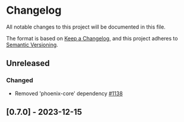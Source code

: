 # Changelog

All notable changes to this project will be documented in this file.

The format is based on [Keep a Changelog](https://keepachangelog.com/en/1.0.0/),
and this project adheres to [Semantic Versioning](https://semver.org/spec/v2.0.0.html).

## Unreleased

### Changed

- Removed 'phoenix-core' dependency [#1138]

## [0.7.0] - 2023-12-15

[#1138]: https://github.com/dusk-network/rusk/issues/1138
